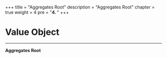+++
title = "Aggregates Root"
description = "Aggregates Root"
chapter = true
weight = 4
pre = "<b>4. </b>"
+++

# Value Object
---

**Aggregates Root**
